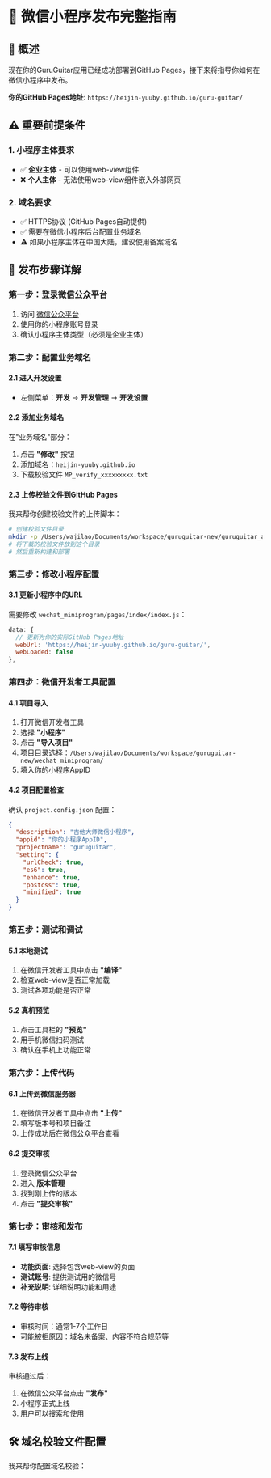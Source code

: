 # 📱 微信小程序发布完整指南

## 🎯 概述

现在你的GuruGuitar应用已经成功部署到GitHub Pages，接下来将指导你如何在微信小程序中发布。

**你的GitHub Pages地址**: `https://heijin-yuuby.github.io/guru-guitar/`

## ⚠️ 重要前提条件

### 1. 小程序主体要求
- ✅ **企业主体** - 可以使用web-view组件
- ❌ **个人主体** - 无法使用web-view组件嵌入外部网页

### 2. 域名要求  
- ✅ HTTPS协议 (GitHub Pages自动提供)
- ✅ 需要在微信小程序后台配置业务域名
- ⚠️ 如果小程序主体在中国大陆，建议使用备案域名

## 🚀 发布步骤详解

### 第一步：登录微信公众平台

1. 访问 [微信公众平台](https://mp.weixin.qq.com/)
2. 使用你的小程序账号登录
3. 确认小程序主体类型（必须是企业主体）

### 第二步：配置业务域名

#### 2.1 进入开发设置
- 左侧菜单：**开发** → **开发管理** → **开发设置**

#### 2.2 添加业务域名
在"业务域名"部分：

1. 点击 **"修改"** 按钮
2. 添加域名：`heijin-yuuby.github.io`
3. 下载校验文件 `MP_verify_xxxxxxxxx.txt`

#### 2.3 上传校验文件到GitHub Pages

我来帮你创建校验文件的上传脚本：

```bash
# 创建校验文件目录
mkdir -p /Users/wajilao/Documents/workspace/guruguitar-new/guruguitar_app/web/
# 将下载的校验文件放到这个目录
# 然后重新构建和部署
```

### 第三步：修改小程序配置

#### 3.1 更新小程序中的URL
需要修改 `wechat_miniprogram/pages/index/index.js`：

```javascript
data: {
  // 更新为你的实际GitHub Pages地址
  webUrl: 'https://heijin-yuuby.github.io/guru-guitar/',
  webLoaded: false
},
```

### 第四步：微信开发者工具配置

#### 4.1 项目导入
1. 打开微信开发者工具
2. 选择 **"小程序"**
3. 点击 **"导入项目"**
4. 项目目录选择：`/Users/wajilao/Documents/workspace/guruguitar-new/wechat_miniprogram/`
5. 填入你的小程序AppID

#### 4.2 项目配置检查
确认 `project.config.json` 配置：

```json
{
  "description": "吉他大师微信小程序",
  "appid": "你的小程序AppID",
  "projectname": "guruguitar",
  "setting": {
    "urlCheck": true,
    "es6": true,
    "enhance": true,
    "postcss": true,
    "minified": true
  }
}
```

### 第五步：测试和调试

#### 5.1 本地测试
1. 在微信开发者工具中点击 **"编译"**
2. 检查web-view是否正常加载
3. 测试各项功能是否正常

#### 5.2 真机预览
1. 点击工具栏的 **"预览"**
2. 用手机微信扫码测试
3. 确认在手机上功能正常

### 第六步：上传代码

#### 6.1 上传到微信服务器
1. 在微信开发者工具中点击 **"上传"**
2. 填写版本号和项目备注
3. 上传成功后在微信公众平台查看

#### 6.2 提交审核
1. 登录微信公众平台
2. 进入 **版本管理**
3. 找到刚上传的版本
4. 点击 **"提交审核"**

### 第七步：审核和发布

#### 7.1 填写审核信息
- **功能页面**: 选择包含web-view的页面
- **测试账号**: 提供测试用的微信号
- **补充说明**: 详细说明功能和用途

#### 7.2 等待审核
- 审核时间：通常1-7个工作日
- 可能被拒原因：域名未备案、内容不符合规范等

#### 7.3 发布上线
审核通过后：
1. 在微信公众平台点击 **"发布"**
2. 小程序正式上线
3. 用户可以搜索和使用

## 🛠 域名校验文件配置

我来帮你配置域名校验：
